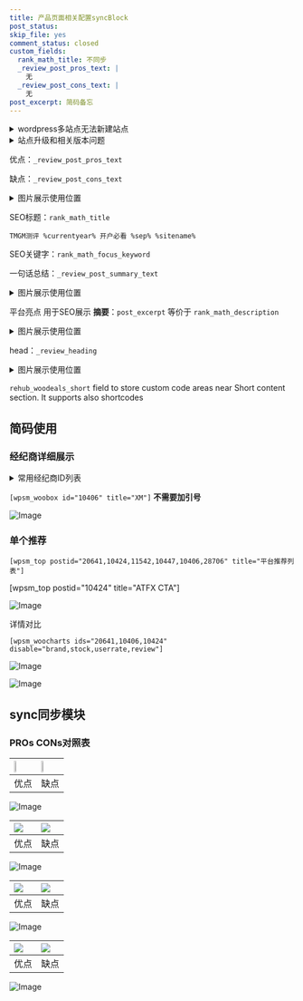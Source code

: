 ```yaml
---
title: 产品页面相关配置syncBlock
post_status: 
skip_file: yes
comment_status: closed
custom_fields:
  rank_math_title: 不同步
  _review_post_pros_text: |
    无
  _review_post_cons_text: |
    无
post_excerpt: 简码备忘
---
```

<details><summary>wordpress多站点无法新建站点</summary>

<li>和报错需要清理cookies一样的原因</li>
<li>wp-config.php里面<code>define( 'SUBDOMAIN_INSTALL', false );//子域名安装</code></li>
<li>新建子站点是用<code>define( 'SUBDOMAIN_INSTALL', true);//子域名安装</code> 完成以后，改成<code>false</code></li>
</details>

<details><summary>站点升级和相关版本问题</summary>

<p>wordpress：5.9.9
woocommerce：7.5.1
出现问题的地方：主题选项里面>><strong>Product layout >>compact style</strong></p>
<p>如何出现没有用过的字段 导致无法保存。先导出配置 然后进行修改，后面再次恢复即可。</p>
<p>出现部分字段无法显示时，需要返回默认布局后，对产品进行保存就好了。</p>
<p></p>
</details>

优点：`_review_post_pros_text`

缺点：`_review_post_cons_text`

<details><summary>图片展示使用位置</summary>

<img src="https://prod-files-secure.s3.us-west-2.amazonaws.com/39ed1227-6d7d-4570-be36-9ccd4a2c4241/f51d3d83-55d4-4bdf-9604-f37ec77ab556/Untitled.png?X-Amz-Algorithm=AWS4-HMAC-SHA256&X-Amz-Content-Sha256=UNSIGNED-PAYLOAD&X-Amz-Credential=ASIAZI2LB4664QFK4D47%2F20250408%2Fus-west-2%2Fs3%2Faws4_request&X-Amz-Date=20250408T165518Z&X-Amz-Expires=3600&X-Amz-Security-Token=IQoJb3JpZ2luX2VjEAEaCXVzLXdlc3QtMiJIMEYCIQDWtXx%2FR3%2FlFgAx3Ya%2FlrcD%2Buz4KcmasJ89nAZql%2FrRwQIhANtwxDosxwxkROgXvomZFK5YxY3fgY81IpVMtTQrW1RaKv8DCHoQABoMNjM3NDIzMTgzODA1IgwSfE3UqF91D3q3EVQq3AM7zP2KMny53pYFfM8bT%2FgywpzQtsnUfvQT6J4J6zaohMCdOK3WOgMs7Nm7%2B1cLNQhm9oHPb7jdwsBqFEgw0%2F3v7e2hzt6VjWGue0wv%2BlN4vTNZ0SAM4cjoj0MTrk%2FnAkdN1qdQYHTDdTbDy94yjFeAxXBCx2rjUhSWTuji7t6MB6HQawyS2Ta5osJlEpt2CT3OfpajqtGyNWiFEzJIszeLB%2Ft7z1kq3WecyCiHPyhBHaNVxjtJ2iXniBUaD38vIJ3CPNkI%2FeI%2FnElZK3F%2BPap3tyULUHHO9bOwiWQH7PgUX3Z%2FWUtHSDG3ETqGM5msOPfH5uYYNIf9VzjH9n6W3vqOHVBw9VK4h%2FEjnK1SpJIXsMAY7xXO9QhY15F%2BRljdu6nMidWYJpmngaZLURtsrpTf%2BC4VHJeFwylTHX60zF8qgq%2FWiqWNvW5LH4jQ9DKfbLbloI%2B%2BUgHxEbnD0enRgaxMYyJVQZoTdSB%2Bim1XghiNhlpCzqT89RKIsYq8HsFc1Ex3J9bMPpb6RSOHocD0FRC18MmMHQd22t4HspXmB72mv7%2Bv7gF%2F9nkkPmoI2oJsf34sFICzQe7%2Bdlakwk1suLIWPXwzMXIdbOKREYMI8btW8qwlEJoBDE3BrzmrEDCmoNW%2FBjqkAW2Hfrx5Tr9AdJoXGeF5uZw%2F49486u3fDuuDrIYefcnJouZp74cbuzKW%2BuYzYkBlRRisE0F1L9XLAw85RVnTCcIv0vQgwueM9GC1m6fsYkKkIUHmolwTcv%2B%2Ff4x2xUqiIiDyfzqp3A1GN76QahHc4XCiQ9DVd3fwI4m70LuKkCIOjHp2yEEsmw2PYi2XrnzLfCGg4fw%2BU259gYfRabXSwSt7rapH&X-Amz-Signature=a5bdabdb3506839554865a5fcd5ee00c055f092237e8ca2ccc34e2349559a9ac&X-Amz-SignedHeaders=host&x-id=GetObject" alt="Image">
</details>

SEO标题：`rank_math_title`

`TMGM测评 %currentyear% 开户必看 %sep% %sitename%`

SEO关键字：`rank_math_focus_keyword`

一句话总结：`_review_post_summary_text`

<details><summary>图片展示使用位置</summary>

<img src="https://prod-files-secure.s3.us-west-2.amazonaws.com/39ed1227-6d7d-4570-be36-9ccd4a2c4241/4b96a922-296c-4f4e-8630-d1c870cbce01/Untitled.png?X-Amz-Algorithm=AWS4-HMAC-SHA256&X-Amz-Content-Sha256=UNSIGNED-PAYLOAD&X-Amz-Credential=ASIAZI2LB466YYLPX2LF%2F20250408%2Fus-west-2%2Fs3%2Faws4_request&X-Amz-Date=20250408T165519Z&X-Amz-Expires=3600&X-Amz-Security-Token=IQoJb3JpZ2luX2VjEAEaCXVzLXdlc3QtMiJHMEUCIHyN58UgBvdaXGHFPmJPcuQGv5o7tsd8ThTK4M1g5SVfAiEAgl2cfd0PmIe9YmTag2KaTPJf3wWdmPE%2FlpRNyIOfbPIq%2FwMIehAAGgw2Mzc0MjMxODM4MDUiDA945GWrXRhEyNOMdircA4rhOFU5xqjCp53jGG5caAcFR3MC7qjkU%2FOvk5bEAIo2o3KjhfcJKMwTyMl0NyZ%2BFzJGgslMI58zSpWVTDIIzUFoFAsZ0rwxzZshuEwFepNMiW7Hq5Oy0My06yrSesKNHp6w6MPFcMzD9TqJthYE15XzdlQvmEYZlOpXBUWLMXGJautqgYtc6oYZaGGstUxJzhKIg2ymQv4CBZ4DJax6DEJ2gtE77647ky92ne20eu7RooIqPfrqc%2BixIisuRc5VUCEPiImIIFvEp%2BEn%2F17SawMil2qCY4xmeob6qZjYDv2PtK2d2SE%2Fih46wOwFWJjA3ruWQXfDpAQtFpg22Ut5w%2By0L2BtLe9E4w6LypUm65jqbZN1Uu47nppd%2BqV6tJE9UQBtVvXC06HgOm0%2Bv9VXsCjuk%2B%2F6%2BfLAkZMTyu2hxg6ChlFktb%2FoAXub9YvLeiXX9fVT2EhsXl4CDUATg5hkvh3hrZlKTsKXOBVl0WnfYqfhhsSOXIMqXKCWpmQTSLSA%2Fl6dAe6zNSC4XnkvGUlAhji%2FTebbYV%2BzRqsWv2GUHiey2XTDhFR1P71BBZlO%2FasjfMl1FCl%2FYBRAPacG%2BzlVHx9uLbNOg04pj23Bth0pXtRc40cHl4kJcSXQCg5cMPSf1b8GOqUBVYWzS8wCo2FM5WkAasLnQTUNYOZCZ3ArWHmgFopZ4MDSYZvBJJMUUBzFvrzIV7YvVpSMstopLj4gDQbYdML9fr7COJcCoRqs7D1UGbAfZMBFOAdtYEgkgVBpfrTMvLvyBBXTNjuE1zHBaWm3lfCUZFoOvcccSF%2Bcu94xSIn74hytm3%2BYeXr7tpxh%2F4DL4SPKqlmI3sJ52xjhunX75umYWOZIAn7V&X-Amz-Signature=a23ecc8d11eea93ae30a2c32c6bfee651e093d609e63b6d95f14e68b7628f0e7&X-Amz-SignedHeaders=host&x-id=GetObject" alt="Image">
</details>

平台亮点 用于SEO展示 **摘要**：`post_excerpt`  等价于 `rank_math_description`

<details><summary>图片展示使用位置</summary>

<img src="https://prod-files-secure.s3.us-west-2.amazonaws.com/39ed1227-6d7d-4570-be36-9ccd4a2c4241/1ee11f63-b60a-4dfe-a7a7-d58ff23b5d88/Untitled.png?X-Amz-Algorithm=AWS4-HMAC-SHA256&X-Amz-Content-Sha256=UNSIGNED-PAYLOAD&X-Amz-Credential=ASIAZI2LB466ZKHFWAC5%2F20250408%2Fus-west-2%2Fs3%2Faws4_request&X-Amz-Date=20250408T165519Z&X-Amz-Expires=3600&X-Amz-Security-Token=IQoJb3JpZ2luX2VjEAEaCXVzLXdlc3QtMiJGMEQCIG8IMO2qGK7Rj2c1eSibgd8AsLE1qMhuolzCWnqlkP2aAiBP7u22ff9GanoC9bH64Ah5%2F%2FIMFVpmak7TwIjaYeFGgir%2FAwh6EAAaDDYzNzQyMzE4MzgwNSIMKbKxbKTjAhQzfTF7KtwDnXJWPQz6xFUv6ng%2FAgBqptnNC0dQrSZxGCGpfxBEvnC8zurwFI0igCl0fR%2FKmidlDYKtRwAU%2BJaDGPBry1o1KXqypETAv4qphO%2F0Z%2BDdb8VXtUeE8JBTholq2t4S7QaCijHfwZ3HzavjfQ7iLBMMzdocjFoU5z5Ko%2FeBRP3EcIkVZa4%2FWKWcFVCcB5F6TjR%2FxoGVeh23wqUd8dpkxKyvxcSAi63LRq6TCfzfj8re0sHotFQF1NS%2BOTDX7rDbZzuHr5HGz9BE8%2FOTfKgR3JPzwn69LizTIfWF0dx9eA00xGnoK%2BTmusrsL3olgX17IPzB7sZQzKZe7ppJ0oh6S2JIwLVkvdiCV3QD9Sur6UOwtc1oP%2FChJ84cav8WxLmEiHqoh52sdf1dI7NP8aiuC%2FfWsP0OpYRji%2FcSZSPhOVJ2uwocUega2iltBHsmYX6tfLT9j4N0dFomjNfx33ug%2B3dnShmvmY3MypadGvjqHqFuaVhe64VaDzpF33YJYprJCayc0fjdv47IEc%2FiKO5Tij67%2F0K3AXXtGNm7M8tJayWUIhsH7mFNdpWv0Z26QSSCKVwrkdPGALAja75XjFBT2K60gdyVFU75Jav1SsUueW4nykGbZd%2BqDByBqovVUIYwxaDVvwY6pgEjKBEo2iIBcS9gKPc8Xw6GjNfnO6SlNzC6nuBK6YCPY%2Fyuqh9rm7o%2FHe2xxiZkscYoXuCuHpBsB6DvmctCicaXQnB%2BJo%2BXWB%2B44ihThBmNBumkvlsIkCWGqtRRGrLLwVQDLd7FRiy3m9Jk6Sg86NTMGLLzdHazGgn7e41nkyojSNgfGj4XNihTJ%2FH26GYkug%2BZNFPte6sPCB4K6QrpRGqLoIYJZ14W&X-Amz-Signature=a454380d0ca273d6d930778df415b19a14c3747d1ecb16424aef4b2ee13a6d67&X-Amz-SignedHeaders=host&x-id=GetObject" alt="Image">
<img src="https://prod-files-secure.s3.us-west-2.amazonaws.com/39ed1227-6d7d-4570-be36-9ccd4a2c4241/ad4118b5-78d8-4fbe-801e-3b29b5d99c01/Untitled.png?X-Amz-Algorithm=AWS4-HMAC-SHA256&X-Amz-Content-Sha256=UNSIGNED-PAYLOAD&X-Amz-Credential=ASIAZI2LB466ZKHFWAC5%2F20250408%2Fus-west-2%2Fs3%2Faws4_request&X-Amz-Date=20250408T165519Z&X-Amz-Expires=3600&X-Amz-Security-Token=IQoJb3JpZ2luX2VjEAEaCXVzLXdlc3QtMiJGMEQCIG8IMO2qGK7Rj2c1eSibgd8AsLE1qMhuolzCWnqlkP2aAiBP7u22ff9GanoC9bH64Ah5%2F%2FIMFVpmak7TwIjaYeFGgir%2FAwh6EAAaDDYzNzQyMzE4MzgwNSIMKbKxbKTjAhQzfTF7KtwDnXJWPQz6xFUv6ng%2FAgBqptnNC0dQrSZxGCGpfxBEvnC8zurwFI0igCl0fR%2FKmidlDYKtRwAU%2BJaDGPBry1o1KXqypETAv4qphO%2F0Z%2BDdb8VXtUeE8JBTholq2t4S7QaCijHfwZ3HzavjfQ7iLBMMzdocjFoU5z5Ko%2FeBRP3EcIkVZa4%2FWKWcFVCcB5F6TjR%2FxoGVeh23wqUd8dpkxKyvxcSAi63LRq6TCfzfj8re0sHotFQF1NS%2BOTDX7rDbZzuHr5HGz9BE8%2FOTfKgR3JPzwn69LizTIfWF0dx9eA00xGnoK%2BTmusrsL3olgX17IPzB7sZQzKZe7ppJ0oh6S2JIwLVkvdiCV3QD9Sur6UOwtc1oP%2FChJ84cav8WxLmEiHqoh52sdf1dI7NP8aiuC%2FfWsP0OpYRji%2FcSZSPhOVJ2uwocUega2iltBHsmYX6tfLT9j4N0dFomjNfx33ug%2B3dnShmvmY3MypadGvjqHqFuaVhe64VaDzpF33YJYprJCayc0fjdv47IEc%2FiKO5Tij67%2F0K3AXXtGNm7M8tJayWUIhsH7mFNdpWv0Z26QSSCKVwrkdPGALAja75XjFBT2K60gdyVFU75Jav1SsUueW4nykGbZd%2BqDByBqovVUIYwxaDVvwY6pgEjKBEo2iIBcS9gKPc8Xw6GjNfnO6SlNzC6nuBK6YCPY%2Fyuqh9rm7o%2FHe2xxiZkscYoXuCuHpBsB6DvmctCicaXQnB%2BJo%2BXWB%2B44ihThBmNBumkvlsIkCWGqtRRGrLLwVQDLd7FRiy3m9Jk6Sg86NTMGLLzdHazGgn7e41nkyojSNgfGj4XNihTJ%2FH26GYkug%2BZNFPte6sPCB4K6QrpRGqLoIYJZ14W&X-Amz-Signature=3b3465e8318d374ff381e0f64aae7aff7d3780f71f93bccae9ad808a10ed23ce&X-Amz-SignedHeaders=host&x-id=GetObject" alt="Image">
<img src="https://prod-files-secure.s3.us-west-2.amazonaws.com/39ed1227-6d7d-4570-be36-9ccd4a2c4241/a38cf7c9-a79c-4b64-9e94-13589fe0758b/Untitled.png?X-Amz-Algorithm=AWS4-HMAC-SHA256&X-Amz-Content-Sha256=UNSIGNED-PAYLOAD&X-Amz-Credential=ASIAZI2LB466ZKHFWAC5%2F20250408%2Fus-west-2%2Fs3%2Faws4_request&X-Amz-Date=20250408T165519Z&X-Amz-Expires=3600&X-Amz-Security-Token=IQoJb3JpZ2luX2VjEAEaCXVzLXdlc3QtMiJGMEQCIG8IMO2qGK7Rj2c1eSibgd8AsLE1qMhuolzCWnqlkP2aAiBP7u22ff9GanoC9bH64Ah5%2F%2FIMFVpmak7TwIjaYeFGgir%2FAwh6EAAaDDYzNzQyMzE4MzgwNSIMKbKxbKTjAhQzfTF7KtwDnXJWPQz6xFUv6ng%2FAgBqptnNC0dQrSZxGCGpfxBEvnC8zurwFI0igCl0fR%2FKmidlDYKtRwAU%2BJaDGPBry1o1KXqypETAv4qphO%2F0Z%2BDdb8VXtUeE8JBTholq2t4S7QaCijHfwZ3HzavjfQ7iLBMMzdocjFoU5z5Ko%2FeBRP3EcIkVZa4%2FWKWcFVCcB5F6TjR%2FxoGVeh23wqUd8dpkxKyvxcSAi63LRq6TCfzfj8re0sHotFQF1NS%2BOTDX7rDbZzuHr5HGz9BE8%2FOTfKgR3JPzwn69LizTIfWF0dx9eA00xGnoK%2BTmusrsL3olgX17IPzB7sZQzKZe7ppJ0oh6S2JIwLVkvdiCV3QD9Sur6UOwtc1oP%2FChJ84cav8WxLmEiHqoh52sdf1dI7NP8aiuC%2FfWsP0OpYRji%2FcSZSPhOVJ2uwocUega2iltBHsmYX6tfLT9j4N0dFomjNfx33ug%2B3dnShmvmY3MypadGvjqHqFuaVhe64VaDzpF33YJYprJCayc0fjdv47IEc%2FiKO5Tij67%2F0K3AXXtGNm7M8tJayWUIhsH7mFNdpWv0Z26QSSCKVwrkdPGALAja75XjFBT2K60gdyVFU75Jav1SsUueW4nykGbZd%2BqDByBqovVUIYwxaDVvwY6pgEjKBEo2iIBcS9gKPc8Xw6GjNfnO6SlNzC6nuBK6YCPY%2Fyuqh9rm7o%2FHe2xxiZkscYoXuCuHpBsB6DvmctCicaXQnB%2BJo%2BXWB%2B44ihThBmNBumkvlsIkCWGqtRRGrLLwVQDLd7FRiy3m9Jk6Sg86NTMGLLzdHazGgn7e41nkyojSNgfGj4XNihTJ%2FH26GYkug%2BZNFPte6sPCB4K6QrpRGqLoIYJZ14W&X-Amz-Signature=98e3f58806557eb55cc59643bf1d1b3f6878efa590514f47b4e9b167a79e9a28&X-Amz-SignedHeaders=host&x-id=GetObject" alt="Image">
<img src="https://prod-files-secure.s3.us-west-2.amazonaws.com/39ed1227-6d7d-4570-be36-9ccd4a2c4241/7da6fc1e-d2ac-42ae-8c75-cb5749aa18f6/Untitled.png?X-Amz-Algorithm=AWS4-HMAC-SHA256&X-Amz-Content-Sha256=UNSIGNED-PAYLOAD&X-Amz-Credential=ASIAZI2LB466ZKHFWAC5%2F20250408%2Fus-west-2%2Fs3%2Faws4_request&X-Amz-Date=20250408T165519Z&X-Amz-Expires=3600&X-Amz-Security-Token=IQoJb3JpZ2luX2VjEAEaCXVzLXdlc3QtMiJGMEQCIG8IMO2qGK7Rj2c1eSibgd8AsLE1qMhuolzCWnqlkP2aAiBP7u22ff9GanoC9bH64Ah5%2F%2FIMFVpmak7TwIjaYeFGgir%2FAwh6EAAaDDYzNzQyMzE4MzgwNSIMKbKxbKTjAhQzfTF7KtwDnXJWPQz6xFUv6ng%2FAgBqptnNC0dQrSZxGCGpfxBEvnC8zurwFI0igCl0fR%2FKmidlDYKtRwAU%2BJaDGPBry1o1KXqypETAv4qphO%2F0Z%2BDdb8VXtUeE8JBTholq2t4S7QaCijHfwZ3HzavjfQ7iLBMMzdocjFoU5z5Ko%2FeBRP3EcIkVZa4%2FWKWcFVCcB5F6TjR%2FxoGVeh23wqUd8dpkxKyvxcSAi63LRq6TCfzfj8re0sHotFQF1NS%2BOTDX7rDbZzuHr5HGz9BE8%2FOTfKgR3JPzwn69LizTIfWF0dx9eA00xGnoK%2BTmusrsL3olgX17IPzB7sZQzKZe7ppJ0oh6S2JIwLVkvdiCV3QD9Sur6UOwtc1oP%2FChJ84cav8WxLmEiHqoh52sdf1dI7NP8aiuC%2FfWsP0OpYRji%2FcSZSPhOVJ2uwocUega2iltBHsmYX6tfLT9j4N0dFomjNfx33ug%2B3dnShmvmY3MypadGvjqHqFuaVhe64VaDzpF33YJYprJCayc0fjdv47IEc%2FiKO5Tij67%2F0K3AXXtGNm7M8tJayWUIhsH7mFNdpWv0Z26QSSCKVwrkdPGALAja75XjFBT2K60gdyVFU75Jav1SsUueW4nykGbZd%2BqDByBqovVUIYwxaDVvwY6pgEjKBEo2iIBcS9gKPc8Xw6GjNfnO6SlNzC6nuBK6YCPY%2Fyuqh9rm7o%2FHe2xxiZkscYoXuCuHpBsB6DvmctCicaXQnB%2BJo%2BXWB%2B44ihThBmNBumkvlsIkCWGqtRRGrLLwVQDLd7FRiy3m9Jk6Sg86NTMGLLzdHazGgn7e41nkyojSNgfGj4XNihTJ%2FH26GYkug%2BZNFPte6sPCB4K6QrpRGqLoIYJZ14W&X-Amz-Signature=ad66920848f194f85324e3231e31cea6bbe12a403c041511c50d4a7a0cc3dcec&X-Amz-SignedHeaders=host&x-id=GetObject" alt="Image">
<img src="https://prod-files-secure.s3.us-west-2.amazonaws.com/39ed1227-6d7d-4570-be36-9ccd4a2c4241/7e97f40a-eaee-47f5-b2f9-475f96808fa7/Untitled.png?X-Amz-Algorithm=AWS4-HMAC-SHA256&X-Amz-Content-Sha256=UNSIGNED-PAYLOAD&X-Amz-Credential=ASIAZI2LB466ZKHFWAC5%2F20250408%2Fus-west-2%2Fs3%2Faws4_request&X-Amz-Date=20250408T165519Z&X-Amz-Expires=3600&X-Amz-Security-Token=IQoJb3JpZ2luX2VjEAEaCXVzLXdlc3QtMiJGMEQCIG8IMO2qGK7Rj2c1eSibgd8AsLE1qMhuolzCWnqlkP2aAiBP7u22ff9GanoC9bH64Ah5%2F%2FIMFVpmak7TwIjaYeFGgir%2FAwh6EAAaDDYzNzQyMzE4MzgwNSIMKbKxbKTjAhQzfTF7KtwDnXJWPQz6xFUv6ng%2FAgBqptnNC0dQrSZxGCGpfxBEvnC8zurwFI0igCl0fR%2FKmidlDYKtRwAU%2BJaDGPBry1o1KXqypETAv4qphO%2F0Z%2BDdb8VXtUeE8JBTholq2t4S7QaCijHfwZ3HzavjfQ7iLBMMzdocjFoU5z5Ko%2FeBRP3EcIkVZa4%2FWKWcFVCcB5F6TjR%2FxoGVeh23wqUd8dpkxKyvxcSAi63LRq6TCfzfj8re0sHotFQF1NS%2BOTDX7rDbZzuHr5HGz9BE8%2FOTfKgR3JPzwn69LizTIfWF0dx9eA00xGnoK%2BTmusrsL3olgX17IPzB7sZQzKZe7ppJ0oh6S2JIwLVkvdiCV3QD9Sur6UOwtc1oP%2FChJ84cav8WxLmEiHqoh52sdf1dI7NP8aiuC%2FfWsP0OpYRji%2FcSZSPhOVJ2uwocUega2iltBHsmYX6tfLT9j4N0dFomjNfx33ug%2B3dnShmvmY3MypadGvjqHqFuaVhe64VaDzpF33YJYprJCayc0fjdv47IEc%2FiKO5Tij67%2F0K3AXXtGNm7M8tJayWUIhsH7mFNdpWv0Z26QSSCKVwrkdPGALAja75XjFBT2K60gdyVFU75Jav1SsUueW4nykGbZd%2BqDByBqovVUIYwxaDVvwY6pgEjKBEo2iIBcS9gKPc8Xw6GjNfnO6SlNzC6nuBK6YCPY%2Fyuqh9rm7o%2FHe2xxiZkscYoXuCuHpBsB6DvmctCicaXQnB%2BJo%2BXWB%2B44ihThBmNBumkvlsIkCWGqtRRGrLLwVQDLd7FRiy3m9Jk6Sg86NTMGLLzdHazGgn7e41nkyojSNgfGj4XNihTJ%2FH26GYkug%2BZNFPte6sPCB4K6QrpRGqLoIYJZ14W&X-Amz-Signature=98f901666d627ec1733a9dd6b5375d717ca941b2b02b43223df8f682be8fe850&X-Amz-SignedHeaders=host&x-id=GetObject" alt="Image">
</details>

head：`_review_heading`

<details><summary>图片展示使用位置</summary>

<img src="https://prod-files-secure.s3.us-west-2.amazonaws.com/39ed1227-6d7d-4570-be36-9ccd4a2c4241/3a4650ad-9887-415c-889a-edd51fa54f27/Untitled.png?X-Amz-Algorithm=AWS4-HMAC-SHA256&X-Amz-Content-Sha256=UNSIGNED-PAYLOAD&X-Amz-Credential=ASIAZI2LB466V3G5FNWK%2F20250408%2Fus-west-2%2Fs3%2Faws4_request&X-Amz-Date=20250408T165519Z&X-Amz-Expires=3600&X-Amz-Security-Token=IQoJb3JpZ2luX2VjEAEaCXVzLXdlc3QtMiJHMEUCIQDrKrBM%2FC06QAszLI2vmtAK2V6wyZ3bHm1KCPyS8Ke9DAIgPlpFgs8RUnn8yUQURLqG8hhBomX9iqhIvL5VdkGrXRUq%2FwMIehAAGgw2Mzc0MjMxODM4MDUiDEYsWFbkoPxFmhvgFyrcA1E19gipG6VvgPM6jM50uyo%2FNgQD0Cy6auO9m8YQ%2BcleN6L%2BwxFjDBxRoySkn7qwdtNcFQ1TgPKEM649xFIv8h9d1q%2BmtJPQepdnwQQNBjoAf%2FGLU85K8mBPNWC0hVeBQ426lupRegqrdsAg7rV10kpsxN7FR7eMBzznW9uprHzNoPHYD5frA%2Fh%2BVfBohiibp%2B2c2ycNzRM0z9AROdqKdwZV5VFHwhQKgfkiMaCUdVV3DEx%2BxsgNpMAIK%2FGeVTmGN7dMhIsGeGBN58t6WH4dpgJNexetDTZSJgvvR8huW%2B4IJoQPBepxXqMm3sut9jdmeIzRcaKPLVipI%2Ft4h1%2FEf6Lawb5grUZ5w8dUZ7SgqNkgwYX58V2gKw5XWL5Av3K3GvMcBYHq199KrJ4%2FCFhRQmUioPbPDQb3RxVdaos0go9gr8HM4LEDA43b7SJpSs8R34dUdMppiaxUdSWMGqkX7C3VwNnYqAFC%2FQmq84rhTITcDlmoFEviao867cCvj2Ayrj6xzZkqGSVWOAklhJXPlrD%2FIwvpcSrJLs%2FFNoP5PiMh57rHjLcpTTnZrHXd5yY9ZGRvB9YityDNwF6b%2Fn7m6yM5cnRlz4XporVpwrgUJ5HJ4mcK%2FGohDxu0bExOMPuf1b8GOqUB3CPF6Cx5Mop%2BsNzDCFEKZhjXtpInEzM%2B%2FZ5GXQJXdt3qrGfPb4t6c4CNB4cmUJRsJGGjh9EnpUbhliDWXFVFd0MRQDL287uKGesFInf4jZiRBiotNt8OorJnN%2FoxkLor933c6y95NFzwazWQsretX7b8NM3gKnlJxif1D7EoQlOQsD0JzfbAOOJSyDXoeVGrCKvRRF8Z6C60eI%2FN3A59QBKJuMp2&X-Amz-Signature=ef00fd41caaecef51c9d05704d883e1b771b70765aba176e248973d3bfa1aa0b&X-Amz-SignedHeaders=host&x-id=GetObject" alt="Image">
</details>

`rehub_woodeals_short`	field to store custom code areas near Short content section. It supports also shortcodes



## 简码使用

### 经纪商详细展示

<details><summary>常用经纪商ID列表</summary>

<pre><code class="php">嘉盛 ===> 20641  [wpsm_woobox id="20641" title="嘉盛"]
易信easymarkets ===> 11542  [wpsm_woobox id="11542" title="易信easymarkets"]
ATFX外汇 ===> 10424  [wpsm_woobox id="10424" title="ATFX"]
XM ===> 10406  [wpsm_woobox id="10406" title="XM"]
TMGM ===> 29622  [wpsm_woobox id="29622" title="TMGM"]
HYCM ===> 10447  [wpsm_woobox id="10447" title="HYCM"]
fpmarkets澳福外汇 ===> 20639  [wpsm_woobox id="20639" title="fpmarkets澳福外汇"]</code></pre>
</details>

`[wpsm_woobox id="10406" title="XM"]` **不需要加引号**

![Image](https://prod-files-secure.s3.us-west-2.amazonaws.com/39ed1227-6d7d-4570-be36-9ccd4a2c4241/4f898f9d-0fa7-4e43-acd3-ac6bc7be575a/Untitled.png?X-Amz-Algorithm=AWS4-HMAC-SHA256&X-Amz-Content-Sha256=UNSIGNED-PAYLOAD&X-Amz-Credential=ASIAZI2LB4663EI4FFXF%2F20250408%2Fus-west-2%2Fs3%2Faws4_request&X-Amz-Date=20250408T165517Z&X-Amz-Expires=3600&X-Amz-Security-Token=IQoJb3JpZ2luX2VjEAEaCXVzLXdlc3QtMiJIMEYCIQCZLo5%2FXC1glfUqJIiBaa0gfwGF4f7ID0tkZ4tnzs%2FenwIhAOuj80itr9iLUOSqJISk5XING3iWKTO1dWE%2F6iDR6pngKv8DCHoQABoMNjM3NDIzMTgzODA1IgwS2b%2BzOLbcw82JSFsq3AP5KMNQHjoufj4lD0h8MQAM77ufKhRqmftAMHQb%2F%2FFGfg03uSBzxNg8RBkaJQ1ED%2FQZwlXLkXi0hoIxNj1%2FJl6jJ4MdMLh2G1ecDWqS2MRdgUQ4wt9ICww%2B4a3pr2y92EyWE68uuvydcQ%2BYF4V3sjp00pRARMas26zKm%2BQw%2BB77k29TOWhZDWFovPX3gjfksAxy87A7mdYi6Hs8yDDz%2F3fWKgvDiq0m%2B2pSo2oLRoCWteCNP7bFnLDtI%2BBwcYf4c4%2FbB%2FM8fvehnwvUosW%2Fe8dNzWfDqyXU0IkkmEnmGt31eePLR%2BZaglq4RT5wQ9zN4urJpnpHqSG%2BzX7LwX5XLRX%2F%2FPP34JFtDyC%2FnT02HxGQYG5kiD44zvdscOvAtpnFJZ48EYU1QPKHQbNE7aPlXxwl%2BZt19JNal2n5WneipnqdMJP1RRvNdEXFJulO7cy7Kjo8POHdYUV41HpXmSs0eEJaXfSPjbef2jXMRpLJ%2BL2k%2BT6D9Vez9UbbP4V7yFkKbcvlFnX2Zc9uk8O7NaKwqBVbydwnE8JEVCaVCdtErre0aq%2FoCUcZSqeLGCz1N2Bv%2FkgoR2bxnH1%2FjW8Qat%2Bke7C27NGOcWNKOeuAeTdA9KxMyx%2F6xxyiktJSCHMuvjDKn9W%2FBjqkAXVr5nLjBEDK1OSP4eLgdhD1biqO%2ByezeiuGI76ljYjNTg%2FSSX8sBO%2BRqd%2B%2FLFzU7rvenTjMyzOtgu3W6vF9%2FXa8%2BrSYuMHoyQUHcVZtVloCU0BcpAQdKi9ydnOCCYO4%2BpeV2hKnKd9tCIh1H%2B9BuLBV%2BrzWkBvcofgnVt2dI2TW%2FpRIZ9vXhSFiWH9%2FaO%2FT0K5DrP0lfMda9XdVLRsMlXWn9mJZ&X-Amz-Signature=1529f82cad86cec83dd341a3fedc41e45dc4cbd3bce680a99ffb982e503cc45e&X-Amz-SignedHeaders=host&x-id=GetObject)

### 单个推荐
`[wpsm_top postid="20641,10424,11542,10447,10406,28706" title="平台推荐列表"]`

[wpsm_top postid="10424" title="ATFX CTA"]

![Image](https://prod-files-secure.s3.us-west-2.amazonaws.com/39ed1227-6d7d-4570-be36-9ccd4a2c4241/5ac620dc-51a8-48b6-b55d-91f47299193c/Untitled.png?X-Amz-Algorithm=AWS4-HMAC-SHA256&X-Amz-Content-Sha256=UNSIGNED-PAYLOAD&X-Amz-Credential=ASIAZI2LB4663EI4FFXF%2F20250408%2Fus-west-2%2Fs3%2Faws4_request&X-Amz-Date=20250408T165517Z&X-Amz-Expires=3600&X-Amz-Security-Token=IQoJb3JpZ2luX2VjEAEaCXVzLXdlc3QtMiJIMEYCIQCZLo5%2FXC1glfUqJIiBaa0gfwGF4f7ID0tkZ4tnzs%2FenwIhAOuj80itr9iLUOSqJISk5XING3iWKTO1dWE%2F6iDR6pngKv8DCHoQABoMNjM3NDIzMTgzODA1IgwS2b%2BzOLbcw82JSFsq3AP5KMNQHjoufj4lD0h8MQAM77ufKhRqmftAMHQb%2F%2FFGfg03uSBzxNg8RBkaJQ1ED%2FQZwlXLkXi0hoIxNj1%2FJl6jJ4MdMLh2G1ecDWqS2MRdgUQ4wt9ICww%2B4a3pr2y92EyWE68uuvydcQ%2BYF4V3sjp00pRARMas26zKm%2BQw%2BB77k29TOWhZDWFovPX3gjfksAxy87A7mdYi6Hs8yDDz%2F3fWKgvDiq0m%2B2pSo2oLRoCWteCNP7bFnLDtI%2BBwcYf4c4%2FbB%2FM8fvehnwvUosW%2Fe8dNzWfDqyXU0IkkmEnmGt31eePLR%2BZaglq4RT5wQ9zN4urJpnpHqSG%2BzX7LwX5XLRX%2F%2FPP34JFtDyC%2FnT02HxGQYG5kiD44zvdscOvAtpnFJZ48EYU1QPKHQbNE7aPlXxwl%2BZt19JNal2n5WneipnqdMJP1RRvNdEXFJulO7cy7Kjo8POHdYUV41HpXmSs0eEJaXfSPjbef2jXMRpLJ%2BL2k%2BT6D9Vez9UbbP4V7yFkKbcvlFnX2Zc9uk8O7NaKwqBVbydwnE8JEVCaVCdtErre0aq%2FoCUcZSqeLGCz1N2Bv%2FkgoR2bxnH1%2FjW8Qat%2Bke7C27NGOcWNKOeuAeTdA9KxMyx%2F6xxyiktJSCHMuvjDKn9W%2FBjqkAXVr5nLjBEDK1OSP4eLgdhD1biqO%2ByezeiuGI76ljYjNTg%2FSSX8sBO%2BRqd%2B%2FLFzU7rvenTjMyzOtgu3W6vF9%2FXa8%2BrSYuMHoyQUHcVZtVloCU0BcpAQdKi9ydnOCCYO4%2BpeV2hKnKd9tCIh1H%2B9BuLBV%2BrzWkBvcofgnVt2dI2TW%2FpRIZ9vXhSFiWH9%2FaO%2FT0K5DrP0lfMda9XdVLRsMlXWn9mJZ&X-Amz-Signature=3a7c3ba346c09cf372997d9ca1ef6d0faea7c7996800077f769980fb8fb33008&X-Amz-SignedHeaders=host&x-id=GetObject)

详情对比

`[wpsm_woocharts ids="20641,10406,10424" disable="brand,stock,userrate,review"]`

![Image](https://prod-files-secure.s3.us-west-2.amazonaws.com/39ed1227-6d7d-4570-be36-9ccd4a2c4241/bf3ba45f-b9f3-4295-8aef-b4a495fd25f4/Untitled.png?X-Amz-Algorithm=AWS4-HMAC-SHA256&X-Amz-Content-Sha256=UNSIGNED-PAYLOAD&X-Amz-Credential=ASIAZI2LB4663EI4FFXF%2F20250408%2Fus-west-2%2Fs3%2Faws4_request&X-Amz-Date=20250408T165517Z&X-Amz-Expires=3600&X-Amz-Security-Token=IQoJb3JpZ2luX2VjEAEaCXVzLXdlc3QtMiJIMEYCIQCZLo5%2FXC1glfUqJIiBaa0gfwGF4f7ID0tkZ4tnzs%2FenwIhAOuj80itr9iLUOSqJISk5XING3iWKTO1dWE%2F6iDR6pngKv8DCHoQABoMNjM3NDIzMTgzODA1IgwS2b%2BzOLbcw82JSFsq3AP5KMNQHjoufj4lD0h8MQAM77ufKhRqmftAMHQb%2F%2FFGfg03uSBzxNg8RBkaJQ1ED%2FQZwlXLkXi0hoIxNj1%2FJl6jJ4MdMLh2G1ecDWqS2MRdgUQ4wt9ICww%2B4a3pr2y92EyWE68uuvydcQ%2BYF4V3sjp00pRARMas26zKm%2BQw%2BB77k29TOWhZDWFovPX3gjfksAxy87A7mdYi6Hs8yDDz%2F3fWKgvDiq0m%2B2pSo2oLRoCWteCNP7bFnLDtI%2BBwcYf4c4%2FbB%2FM8fvehnwvUosW%2Fe8dNzWfDqyXU0IkkmEnmGt31eePLR%2BZaglq4RT5wQ9zN4urJpnpHqSG%2BzX7LwX5XLRX%2F%2FPP34JFtDyC%2FnT02HxGQYG5kiD44zvdscOvAtpnFJZ48EYU1QPKHQbNE7aPlXxwl%2BZt19JNal2n5WneipnqdMJP1RRvNdEXFJulO7cy7Kjo8POHdYUV41HpXmSs0eEJaXfSPjbef2jXMRpLJ%2BL2k%2BT6D9Vez9UbbP4V7yFkKbcvlFnX2Zc9uk8O7NaKwqBVbydwnE8JEVCaVCdtErre0aq%2FoCUcZSqeLGCz1N2Bv%2FkgoR2bxnH1%2FjW8Qat%2Bke7C27NGOcWNKOeuAeTdA9KxMyx%2F6xxyiktJSCHMuvjDKn9W%2FBjqkAXVr5nLjBEDK1OSP4eLgdhD1biqO%2ByezeiuGI76ljYjNTg%2FSSX8sBO%2BRqd%2B%2FLFzU7rvenTjMyzOtgu3W6vF9%2FXa8%2BrSYuMHoyQUHcVZtVloCU0BcpAQdKi9ydnOCCYO4%2BpeV2hKnKd9tCIh1H%2B9BuLBV%2BrzWkBvcofgnVt2dI2TW%2FpRIZ9vXhSFiWH9%2FaO%2FT0K5DrP0lfMda9XdVLRsMlXWn9mJZ&X-Amz-Signature=b32827715e291773e3ab378555c52cb3d378b6156832c1015efd20b5258f7601&X-Amz-SignedHeaders=host&x-id=GetObject)

![Image](https://prod-files-secure.s3.us-west-2.amazonaws.com/39ed1227-6d7d-4570-be36-9ccd4a2c4241/30bc56ef-f383-4b48-9768-2ebc9e436ec0/Untitled.png?X-Amz-Algorithm=AWS4-HMAC-SHA256&X-Amz-Content-Sha256=UNSIGNED-PAYLOAD&X-Amz-Credential=ASIAZI2LB4663EI4FFXF%2F20250408%2Fus-west-2%2Fs3%2Faws4_request&X-Amz-Date=20250408T165517Z&X-Amz-Expires=3600&X-Amz-Security-Token=IQoJb3JpZ2luX2VjEAEaCXVzLXdlc3QtMiJIMEYCIQCZLo5%2FXC1glfUqJIiBaa0gfwGF4f7ID0tkZ4tnzs%2FenwIhAOuj80itr9iLUOSqJISk5XING3iWKTO1dWE%2F6iDR6pngKv8DCHoQABoMNjM3NDIzMTgzODA1IgwS2b%2BzOLbcw82JSFsq3AP5KMNQHjoufj4lD0h8MQAM77ufKhRqmftAMHQb%2F%2FFGfg03uSBzxNg8RBkaJQ1ED%2FQZwlXLkXi0hoIxNj1%2FJl6jJ4MdMLh2G1ecDWqS2MRdgUQ4wt9ICww%2B4a3pr2y92EyWE68uuvydcQ%2BYF4V3sjp00pRARMas26zKm%2BQw%2BB77k29TOWhZDWFovPX3gjfksAxy87A7mdYi6Hs8yDDz%2F3fWKgvDiq0m%2B2pSo2oLRoCWteCNP7bFnLDtI%2BBwcYf4c4%2FbB%2FM8fvehnwvUosW%2Fe8dNzWfDqyXU0IkkmEnmGt31eePLR%2BZaglq4RT5wQ9zN4urJpnpHqSG%2BzX7LwX5XLRX%2F%2FPP34JFtDyC%2FnT02HxGQYG5kiD44zvdscOvAtpnFJZ48EYU1QPKHQbNE7aPlXxwl%2BZt19JNal2n5WneipnqdMJP1RRvNdEXFJulO7cy7Kjo8POHdYUV41HpXmSs0eEJaXfSPjbef2jXMRpLJ%2BL2k%2BT6D9Vez9UbbP4V7yFkKbcvlFnX2Zc9uk8O7NaKwqBVbydwnE8JEVCaVCdtErre0aq%2FoCUcZSqeLGCz1N2Bv%2FkgoR2bxnH1%2FjW8Qat%2Bke7C27NGOcWNKOeuAeTdA9KxMyx%2F6xxyiktJSCHMuvjDKn9W%2FBjqkAXVr5nLjBEDK1OSP4eLgdhD1biqO%2ByezeiuGI76ljYjNTg%2FSSX8sBO%2BRqd%2B%2FLFzU7rvenTjMyzOtgu3W6vF9%2FXa8%2BrSYuMHoyQUHcVZtVloCU0BcpAQdKi9ydnOCCYO4%2BpeV2hKnKd9tCIh1H%2B9BuLBV%2BrzWkBvcofgnVt2dI2TW%2FpRIZ9vXhSFiWH9%2FaO%2FT0K5DrP0lfMda9XdVLRsMlXWn9mJZ&X-Amz-Signature=d3eee339812fe9ac7dee460a017c73a6f7798f42112d9966937699905b091a0c&X-Amz-SignedHeaders=host&x-id=GetObject)

## sync同步模块

### PROs CONs对照表

| <img src="https://cdn.ifttt.fun/gh/jarlin8/OSS@main/icons/customize/pros.svg" height="auto" width="37.3%"> | <img src="https://cdn.ifttt.fun/gh/jarlin8/OSS@main/icons/customize/cons.svg" height="auto" width="28.8%"> |
| :--- | :--- |
| 优点 | 缺点 |

![Image](https://prod-files-secure.s3.us-west-2.amazonaws.com/39ed1227-6d7d-4570-be36-9ccd4a2c4241/8742b755-dfb5-4004-9a5f-d6e561664bd8/Untitled.png?X-Amz-Algorithm=AWS4-HMAC-SHA256&X-Amz-Content-Sha256=UNSIGNED-PAYLOAD&X-Amz-Credential=ASIAZI2LB4663EI4FFXF%2F20250408%2Fus-west-2%2Fs3%2Faws4_request&X-Amz-Date=20250408T165517Z&X-Amz-Expires=3600&X-Amz-Security-Token=IQoJb3JpZ2luX2VjEAEaCXVzLXdlc3QtMiJIMEYCIQCZLo5%2FXC1glfUqJIiBaa0gfwGF4f7ID0tkZ4tnzs%2FenwIhAOuj80itr9iLUOSqJISk5XING3iWKTO1dWE%2F6iDR6pngKv8DCHoQABoMNjM3NDIzMTgzODA1IgwS2b%2BzOLbcw82JSFsq3AP5KMNQHjoufj4lD0h8MQAM77ufKhRqmftAMHQb%2F%2FFGfg03uSBzxNg8RBkaJQ1ED%2FQZwlXLkXi0hoIxNj1%2FJl6jJ4MdMLh2G1ecDWqS2MRdgUQ4wt9ICww%2B4a3pr2y92EyWE68uuvydcQ%2BYF4V3sjp00pRARMas26zKm%2BQw%2BB77k29TOWhZDWFovPX3gjfksAxy87A7mdYi6Hs8yDDz%2F3fWKgvDiq0m%2B2pSo2oLRoCWteCNP7bFnLDtI%2BBwcYf4c4%2FbB%2FM8fvehnwvUosW%2Fe8dNzWfDqyXU0IkkmEnmGt31eePLR%2BZaglq4RT5wQ9zN4urJpnpHqSG%2BzX7LwX5XLRX%2F%2FPP34JFtDyC%2FnT02HxGQYG5kiD44zvdscOvAtpnFJZ48EYU1QPKHQbNE7aPlXxwl%2BZt19JNal2n5WneipnqdMJP1RRvNdEXFJulO7cy7Kjo8POHdYUV41HpXmSs0eEJaXfSPjbef2jXMRpLJ%2BL2k%2BT6D9Vez9UbbP4V7yFkKbcvlFnX2Zc9uk8O7NaKwqBVbydwnE8JEVCaVCdtErre0aq%2FoCUcZSqeLGCz1N2Bv%2FkgoR2bxnH1%2FjW8Qat%2Bke7C27NGOcWNKOeuAeTdA9KxMyx%2F6xxyiktJSCHMuvjDKn9W%2FBjqkAXVr5nLjBEDK1OSP4eLgdhD1biqO%2ByezeiuGI76ljYjNTg%2FSSX8sBO%2BRqd%2B%2FLFzU7rvenTjMyzOtgu3W6vF9%2FXa8%2BrSYuMHoyQUHcVZtVloCU0BcpAQdKi9ydnOCCYO4%2BpeV2hKnKd9tCIh1H%2B9BuLBV%2BrzWkBvcofgnVt2dI2TW%2FpRIZ9vXhSFiWH9%2FaO%2FT0K5DrP0lfMda9XdVLRsMlXWn9mJZ&X-Amz-Signature=28bd9014c29f067f71bbd23b06b96d510a70e225080d252a02bdc0cce359c0cf&X-Amz-SignedHeaders=host&x-id=GetObject)

| <img src="https://cdn.ifttt.fun/gh/jarlin8/OSS@main/icons/customize/pros1.svg" height="auto"> | <img src="https://cdn.ifttt.fun/gh/jarlin8/OSS@main/icons/customize/cons1.svg" height="auto"> |
| :--- | :--- |
| 优点 | 缺点 |

![Image](https://prod-files-secure.s3.us-west-2.amazonaws.com/39ed1227-6d7d-4570-be36-9ccd4a2c4241/806358f8-c9c4-4e17-bb35-c6c76a5397a5/Untitled.png?X-Amz-Algorithm=AWS4-HMAC-SHA256&X-Amz-Content-Sha256=UNSIGNED-PAYLOAD&X-Amz-Credential=ASIAZI2LB4663EI4FFXF%2F20250408%2Fus-west-2%2Fs3%2Faws4_request&X-Amz-Date=20250408T165517Z&X-Amz-Expires=3600&X-Amz-Security-Token=IQoJb3JpZ2luX2VjEAEaCXVzLXdlc3QtMiJIMEYCIQCZLo5%2FXC1glfUqJIiBaa0gfwGF4f7ID0tkZ4tnzs%2FenwIhAOuj80itr9iLUOSqJISk5XING3iWKTO1dWE%2F6iDR6pngKv8DCHoQABoMNjM3NDIzMTgzODA1IgwS2b%2BzOLbcw82JSFsq3AP5KMNQHjoufj4lD0h8MQAM77ufKhRqmftAMHQb%2F%2FFGfg03uSBzxNg8RBkaJQ1ED%2FQZwlXLkXi0hoIxNj1%2FJl6jJ4MdMLh2G1ecDWqS2MRdgUQ4wt9ICww%2B4a3pr2y92EyWE68uuvydcQ%2BYF4V3sjp00pRARMas26zKm%2BQw%2BB77k29TOWhZDWFovPX3gjfksAxy87A7mdYi6Hs8yDDz%2F3fWKgvDiq0m%2B2pSo2oLRoCWteCNP7bFnLDtI%2BBwcYf4c4%2FbB%2FM8fvehnwvUosW%2Fe8dNzWfDqyXU0IkkmEnmGt31eePLR%2BZaglq4RT5wQ9zN4urJpnpHqSG%2BzX7LwX5XLRX%2F%2FPP34JFtDyC%2FnT02HxGQYG5kiD44zvdscOvAtpnFJZ48EYU1QPKHQbNE7aPlXxwl%2BZt19JNal2n5WneipnqdMJP1RRvNdEXFJulO7cy7Kjo8POHdYUV41HpXmSs0eEJaXfSPjbef2jXMRpLJ%2BL2k%2BT6D9Vez9UbbP4V7yFkKbcvlFnX2Zc9uk8O7NaKwqBVbydwnE8JEVCaVCdtErre0aq%2FoCUcZSqeLGCz1N2Bv%2FkgoR2bxnH1%2FjW8Qat%2Bke7C27NGOcWNKOeuAeTdA9KxMyx%2F6xxyiktJSCHMuvjDKn9W%2FBjqkAXVr5nLjBEDK1OSP4eLgdhD1biqO%2ByezeiuGI76ljYjNTg%2FSSX8sBO%2BRqd%2B%2FLFzU7rvenTjMyzOtgu3W6vF9%2FXa8%2BrSYuMHoyQUHcVZtVloCU0BcpAQdKi9ydnOCCYO4%2BpeV2hKnKd9tCIh1H%2B9BuLBV%2BrzWkBvcofgnVt2dI2TW%2FpRIZ9vXhSFiWH9%2FaO%2FT0K5DrP0lfMda9XdVLRsMlXWn9mJZ&X-Amz-Signature=1a03ef71d2145bc8ac6227ea6acdfe65edb8b1f627261d4ab6a285a20dbc1930&X-Amz-SignedHeaders=host&x-id=GetObject)

| <img src="https://cdn.ifttt.fun/gh/jarlin8/OSS@main/icons/customize/pros2.svg" height="auto"> | <img src="https://cdn.ifttt.fun/gh/jarlin8/OSS@main/icons/customize/cons2.svg" height="auto"> |
| :--- | :--- |
| 优点 | 缺点 |

![Image](https://prod-files-secure.s3.us-west-2.amazonaws.com/39ed1227-6d7d-4570-be36-9ccd4a2c4241/a9245ec9-70dd-4005-b534-0d54315fc5f3/Untitled.png?X-Amz-Algorithm=AWS4-HMAC-SHA256&X-Amz-Content-Sha256=UNSIGNED-PAYLOAD&X-Amz-Credential=ASIAZI2LB4663EI4FFXF%2F20250408%2Fus-west-2%2Fs3%2Faws4_request&X-Amz-Date=20250408T165517Z&X-Amz-Expires=3600&X-Amz-Security-Token=IQoJb3JpZ2luX2VjEAEaCXVzLXdlc3QtMiJIMEYCIQCZLo5%2FXC1glfUqJIiBaa0gfwGF4f7ID0tkZ4tnzs%2FenwIhAOuj80itr9iLUOSqJISk5XING3iWKTO1dWE%2F6iDR6pngKv8DCHoQABoMNjM3NDIzMTgzODA1IgwS2b%2BzOLbcw82JSFsq3AP5KMNQHjoufj4lD0h8MQAM77ufKhRqmftAMHQb%2F%2FFGfg03uSBzxNg8RBkaJQ1ED%2FQZwlXLkXi0hoIxNj1%2FJl6jJ4MdMLh2G1ecDWqS2MRdgUQ4wt9ICww%2B4a3pr2y92EyWE68uuvydcQ%2BYF4V3sjp00pRARMas26zKm%2BQw%2BB77k29TOWhZDWFovPX3gjfksAxy87A7mdYi6Hs8yDDz%2F3fWKgvDiq0m%2B2pSo2oLRoCWteCNP7bFnLDtI%2BBwcYf4c4%2FbB%2FM8fvehnwvUosW%2Fe8dNzWfDqyXU0IkkmEnmGt31eePLR%2BZaglq4RT5wQ9zN4urJpnpHqSG%2BzX7LwX5XLRX%2F%2FPP34JFtDyC%2FnT02HxGQYG5kiD44zvdscOvAtpnFJZ48EYU1QPKHQbNE7aPlXxwl%2BZt19JNal2n5WneipnqdMJP1RRvNdEXFJulO7cy7Kjo8POHdYUV41HpXmSs0eEJaXfSPjbef2jXMRpLJ%2BL2k%2BT6D9Vez9UbbP4V7yFkKbcvlFnX2Zc9uk8O7NaKwqBVbydwnE8JEVCaVCdtErre0aq%2FoCUcZSqeLGCz1N2Bv%2FkgoR2bxnH1%2FjW8Qat%2Bke7C27NGOcWNKOeuAeTdA9KxMyx%2F6xxyiktJSCHMuvjDKn9W%2FBjqkAXVr5nLjBEDK1OSP4eLgdhD1biqO%2ByezeiuGI76ljYjNTg%2FSSX8sBO%2BRqd%2B%2FLFzU7rvenTjMyzOtgu3W6vF9%2FXa8%2BrSYuMHoyQUHcVZtVloCU0BcpAQdKi9ydnOCCYO4%2BpeV2hKnKd9tCIh1H%2B9BuLBV%2BrzWkBvcofgnVt2dI2TW%2FpRIZ9vXhSFiWH9%2FaO%2FT0K5DrP0lfMda9XdVLRsMlXWn9mJZ&X-Amz-Signature=d30d716e8863d84da64fd35ffe565a317d19fafc1bb0aa5ae73cfc720cafa1c4&X-Amz-SignedHeaders=host&x-id=GetObject)

| <img src="https://cdn.ifttt.fun/gh/jarlin8/OSS@main/icons/customize/pros3.svg" height="auto"> | <img src="https://cdn.ifttt.fun/gh/jarlin8/OSS@main/icons/customize/cons3.svg" height="auto"> |
| :--- | :--- |
| 优点 | 缺点 |

![Image](https://prod-files-secure.s3.us-west-2.amazonaws.com/39ed1227-6d7d-4570-be36-9ccd4a2c4241/e1e580a2-2e5c-4780-9ff4-19c318fc2284/Untitled.png?X-Amz-Algorithm=AWS4-HMAC-SHA256&X-Amz-Content-Sha256=UNSIGNED-PAYLOAD&X-Amz-Credential=ASIAZI2LB4663EI4FFXF%2F20250408%2Fus-west-2%2Fs3%2Faws4_request&X-Amz-Date=20250408T165517Z&X-Amz-Expires=3600&X-Amz-Security-Token=IQoJb3JpZ2luX2VjEAEaCXVzLXdlc3QtMiJIMEYCIQCZLo5%2FXC1glfUqJIiBaa0gfwGF4f7ID0tkZ4tnzs%2FenwIhAOuj80itr9iLUOSqJISk5XING3iWKTO1dWE%2F6iDR6pngKv8DCHoQABoMNjM3NDIzMTgzODA1IgwS2b%2BzOLbcw82JSFsq3AP5KMNQHjoufj4lD0h8MQAM77ufKhRqmftAMHQb%2F%2FFGfg03uSBzxNg8RBkaJQ1ED%2FQZwlXLkXi0hoIxNj1%2FJl6jJ4MdMLh2G1ecDWqS2MRdgUQ4wt9ICww%2B4a3pr2y92EyWE68uuvydcQ%2BYF4V3sjp00pRARMas26zKm%2BQw%2BB77k29TOWhZDWFovPX3gjfksAxy87A7mdYi6Hs8yDDz%2F3fWKgvDiq0m%2B2pSo2oLRoCWteCNP7bFnLDtI%2BBwcYf4c4%2FbB%2FM8fvehnwvUosW%2Fe8dNzWfDqyXU0IkkmEnmGt31eePLR%2BZaglq4RT5wQ9zN4urJpnpHqSG%2BzX7LwX5XLRX%2F%2FPP34JFtDyC%2FnT02HxGQYG5kiD44zvdscOvAtpnFJZ48EYU1QPKHQbNE7aPlXxwl%2BZt19JNal2n5WneipnqdMJP1RRvNdEXFJulO7cy7Kjo8POHdYUV41HpXmSs0eEJaXfSPjbef2jXMRpLJ%2BL2k%2BT6D9Vez9UbbP4V7yFkKbcvlFnX2Zc9uk8O7NaKwqBVbydwnE8JEVCaVCdtErre0aq%2FoCUcZSqeLGCz1N2Bv%2FkgoR2bxnH1%2FjW8Qat%2Bke7C27NGOcWNKOeuAeTdA9KxMyx%2F6xxyiktJSCHMuvjDKn9W%2FBjqkAXVr5nLjBEDK1OSP4eLgdhD1biqO%2ByezeiuGI76ljYjNTg%2FSSX8sBO%2BRqd%2B%2FLFzU7rvenTjMyzOtgu3W6vF9%2FXa8%2BrSYuMHoyQUHcVZtVloCU0BcpAQdKi9ydnOCCYO4%2BpeV2hKnKd9tCIh1H%2B9BuLBV%2BrzWkBvcofgnVt2dI2TW%2FpRIZ9vXhSFiWH9%2FaO%2FT0K5DrP0lfMda9XdVLRsMlXWn9mJZ&X-Amz-Signature=bd32b5e36a273c4cb36beb01673dfea6a44d9752ca398ab8adcc47444876c1a6&X-Amz-SignedHeaders=host&x-id=GetObject)